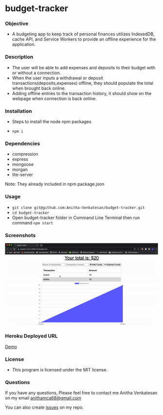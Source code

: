 # budget-tracker
### Objective
* A budgeting app to keep track of personal finances utilizes IndexedDB, cache API, and Service Workers to provide an offline experience for the application.
### Description
* The user will be able to add expenses and deposits to their budget with or without a connection. 
* When the user inputs a withdrawal or deposit transactions(deposits,expenses) offline, they should populate the total when brought back online.
* Adding offline entries to the transaction history, it should show on the webpage when connection is back online.
### Installation
* Steps to install the node npm packages

* `npm i`
### Dependencies
* compression
* express
* mongoose
* morgan
* lite-server

Note: They already included in npm package.json

### Usage
* `git clone git@github.com:Anitha-Venkatesan/budget-tracker.git`
* `cd budget-tracker`
* Open budget-tracker folder in Command Line Terminal then run command `npm start`
### Screenshots
![budget-tracker](screenshot/budget-tracker.gif)

### Heroku Deployed URL
[Demo](https://peaceful-earth-84587.herokuapp.com/)
### License
* This program is licensed under the MIT license.

### Questions
If you have any questions, Please feel free to contact me Anitha Venkatesan on my email anithamca68@gmail.com

You can also create [issues](https://github.com/Anitha-Venkatesan/budget-tracker/issues) on my repo.
